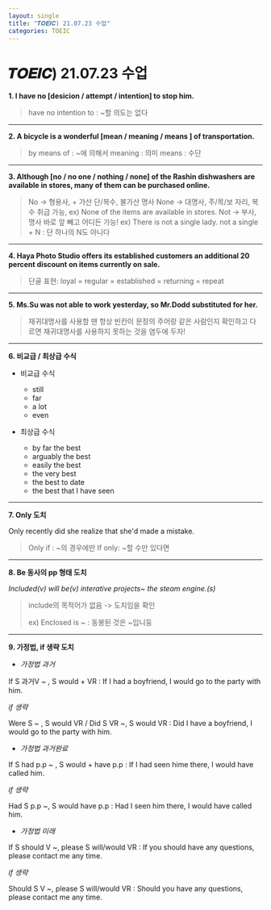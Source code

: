 ```yaml
---
layout: single
title: "𝑻𝑶𝑬𝑰𝑪) 21.07.23 수업"
categories: TOEIC
---
```


𝑻𝑶𝑬𝑰𝑪) 21.07.23 수업
===========
  
**1. I have no [desicion / attempt / intention] to stop him.**  

> have no intention to : ~할 의도는 없다  

* * *
**2. A bicycle is a wonderful [mean / meaning / means ] of transportation.**  

> by means of : ~에 의해서
> meaning : 의미
> means : 수단  

* * *
**3. Although [no / no one / nothing / none] of the Rashin dishwashers are available in stores, many of them can be purchased online.**  

> No -> 형용사, + 가산 단/복수, 불가산 명사
> None -> 대명사, 주/목/보 자리, 복수 취급 가능, ex) None of the items are available in stores.
> Not -> 부사, 명사 바로 앞 빼고 어디든 가능! ex) There is not a single lady.
> not a single + N : 단 하나의 N도 아니다  

* * *
**4. Haya Photo Studio offers its established customers an additional 20 percent discount on items currently on sale.**  

> 단골 표현: loyal = regular = established = returning = repeat  

* * *
**5. Ms.Su was not able to work yesterday, so Mr.Dodd substituted for her.**  

> 재귀대명사를 사용할 땐 항상 빈칸이 문장의 주어랑 같은 사람인지 확인하고 다르면 재귀대명사를 사용하지 못하는 것을 염두에 두자!  

* * *
**6. 비교급 / 최상급 수식**  

+ 비교급 수식
  + still
  + far
  + a lot
  + even  

+ 최상급 수식
  + by far the best
  + arguably the best
  + easily the best
  + the very best
  + the best to date
  + the best that I have seen


* * *
**7. Only 도치**  

Only recently did she realize that she'd made a mistake.  

> Only if : ~의 경우에만
> If only: ~할 수만 있다면


* * *
**8. Be 동사의 pp 형태 도치**  

_Included(v)_ _will be(v)_ _interative projects~ the steam engine.(s)_

> include의 목적어가 없음 -> 도치임을 확인
> 
> ex) Enclosed is ~ :  동봉된 것은 ~입니둥


* * *
**9. 가정법, if 생략 도치**  

+ _가정법 과거_

If S 과거V ~ , S would + VR : If I had a boyfriend, I would go to the party with him.

_if 생략_

Were S ~ , S would VR / Did S VR ~, S would VR : Did I have a boyfriend, I would go to the party with him.

+ _가정법 과거완료_

If S had p.p ~ , S would + have p.p : If I had seen hime there, I would have called him.

_if 생략_

Had S p.p ~, S would have p.p : Had I seen him there, I would have called him.

+ _가정법 미래_

If S should V ~, please S will/would VR : If you should have any questions, please contact me any time.

_if 생략_

Should S V ~, please S will/would VR : Should you have any questions, please contact me any time.
